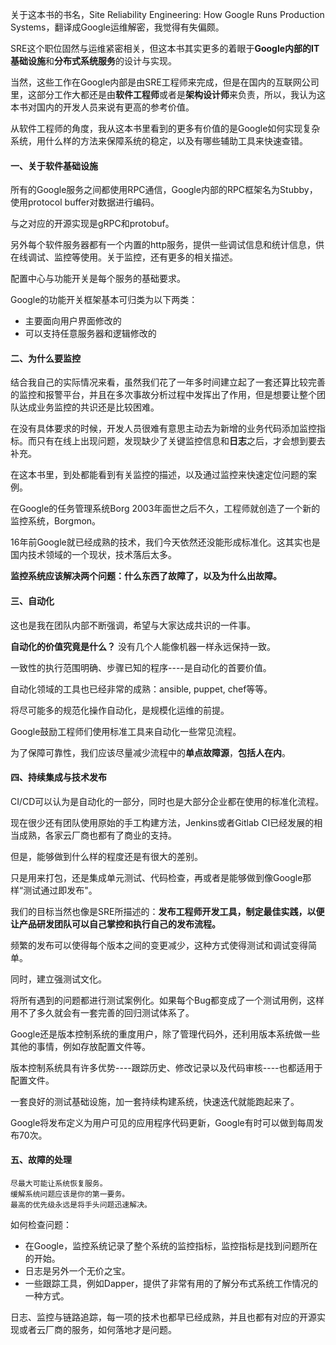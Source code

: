 关于这本书的书名，Site Reliability Engineering: How Google Runs Production Systems，翻译成Google运维解密，我觉得有失偏颇。

SRE这个职位固然与运维紧密相关，但这本书其实更多的着眼于**Google内部的IT基础设施**和**分布式系统服务**的设计与实现。

当然，这些工作在Google内部是由SRE工程师来完成，但是在国内的互联网公司里，这部分工作大都还是由**软件工程师**或者是**架构设计师**来负责，所以，我认为这本书对国内的开发人员来说有更高的参考价值。

从软件工程师的角度，我从这本书里看到的更多有价值的是Google如何实现复杂系统，用什么样的方法来保障系统的稳定，以及有哪些辅助工具来快速查错。

#### 一、关于软件基础设施
所有的Google服务之间都使用RPC通信，Google内部的RPC框架名为Stubby，使用protocol buffer对数据进行编码。

与之对应的开源实现是gRPC和protobuf。

另外每个软件服务器都有一个内置的http服务，提供一些调试信息和统计信息，供在线调试、监控等使用。关于监控，还有更多的相关描述。

配置中心与功能开关是每个服务的基础要求。

Google的功能开关框架基本可归类为以下两类：
- 主要面向用户界面修改的
- 可以支持任意服务器和逻辑修改的

#### 二、为什么要监控
结合我自己的实际情况来看，虽然我们花了一年多时间建立起了一套还算比较完善的监控和报警平台，并且在多次事故分析过程中发挥出了作用，但是想要让整个团队达成业务监控的共识还是比较困难。

在没有具体要求的时候，开发人员很难有意思主动去为新增的业务代码添加监控指标。而只有在线上出现问题，发现缺少了关键监控信息和**日志**之后，才会想到要去补充。

在这本书里，到处都能看到有关监控的描述，以及通过监控来快速定位问题的案例。

在Google的任务管理系统Borg 2003年面世之后不久，工程师就创造了一个新的监控系统，Borgmon。

16年前Google就已经成熟的技术，我们今天依然还没能形成标准化。这其实也是国内技术领域的一个现状，技术落后太多。

**监控系统应该解决两个问题：什么东西了故障了，以及为什么出故障。**

#### 三、自动化
这也是我在团队内部不断强调，希望与大家达成共识的一件事。

**自动化的价值究竟是什么？**
没有几个人能像机器一样永远保持一致。

一致性的执行范围明确、步骤已知的程序----是自动化的首要价值。

自动化领域的工具也已经非常的成熟：ansible, puppet, chef等等。

将尽可能多的规范化操作自动化，是规模化运维的前提。

Google鼓励工程师们使用标准工具来自动化一些常见流程。

为了保障可靠性，我们应该尽量减少流程中的**单点故障源**，**包括人在内**。

#### 四、持续集成与技术发布
CI/CD可以认为是自动化的一部分，同时也是大部分企业都在使用的标准化流程。

现在很少还有团队使用原始的手工构建方法，Jenkins或者Gitlab CI已经发展的相当成熟，各家云厂商也都有了商业的支持。

但是，能够做到什么样的程度还是有很大的差别。

只是用来打包，还是集成单元测试、代码检查，再或者是能够做到像Google那样“测试通过即发布"。

我们的目标当然也像是SRE所描述的：**发布工程师开发工具，制定最佳实践，以便让产品研发团队可以自己掌控和执行自己的发布流程。**

频繁的发布可以使得每个版本之间的变更减少，这种方式使得测试和调试变得简单。

同时，建立强测试文化。

将所有遇到的问题都进行测试案例化。如果每个Bug都变成了一个测试用例，这样用不了多久就会有一套完善的回归测试体系了。

Google还是版本控制系统的重度用户，除了管理代码外，还利用版本系统做一些其他的事情，例如存放配置文件等。

版本控制系统具有许多优势----跟踪历史、修改记录以及代码审核----也都适用于配置文件。

一套良好的测试基础设施，加一套持续构建系统，快速迭代就能跑起来了。

Google将发布定义为用户可见的应用程序代码更新，Google有时可以做到每周发布70次。

#### 五、故障的处理
```
尽最大可能让系统恢复服务。
缓解系统问题应该是你的第一要务。
最高的优先级永远是将手头问题迅速解决。
```
如何检查问题：
- 在Google，监控系统记录了整个系统的监控指标，监控指标是找到问题所在的开始。
- 日志是另外一个无价之宝。
- 一些跟踪工具，例如Dapper，提供了非常有用的了解分布式系统工作情况的一种方式。

日志、监控与链路追踪，每一项的技术也都早已经成熟，并且也都有对应的开源实现或者云厂商的服务，如何落地才是问题。